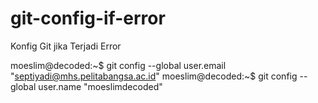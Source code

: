 # git-config-if-error
Konfig Git jika Terjadi Error

moeslim@decoded:~$ git config --global user.email "septiyadi@mhs.pelitabangsa.ac.id"
moeslim@decoded:~$ git config --global user.name "moeslimdecoded"
